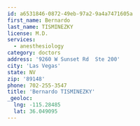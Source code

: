 ```yaml
---
id: a6531846-0872-49eb-97a2-9a4a7471605a
first_name: Bernardo
last_name: TISMINEZKY
license: M.D.
services:
  - anesthesiology
category: doctors
address: '9260 W Sunset Rd  Ste 200'
city: 'Las Vegas'
state: NV
zip: '89148'
phone: 702-255-3547
title: 'Bernardo TISMINEZKY'
_geoloc:
  lng: -115.28485
  lat: 36.049095
---
```

